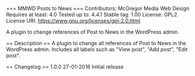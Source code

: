 === MMWD Posts to News ===
Contributors: McGregor Media Web Design
Requires at least: 4.0
Tested up to: 4.4.1
Stable tag: 1.00
License: GPL2
License URI: https://www.gnu.org/licenses/gpl-2.0.html

A plugin to change references of Post to News in the WordPress admin.

== Description ==
A plugin to change all references of Post to News in the WordPress admin. Includes all labels such as \"View post\", \"Add post\", \"Edit post\".

== Changelog ==
1.0.0 27-01-2016
Initial release